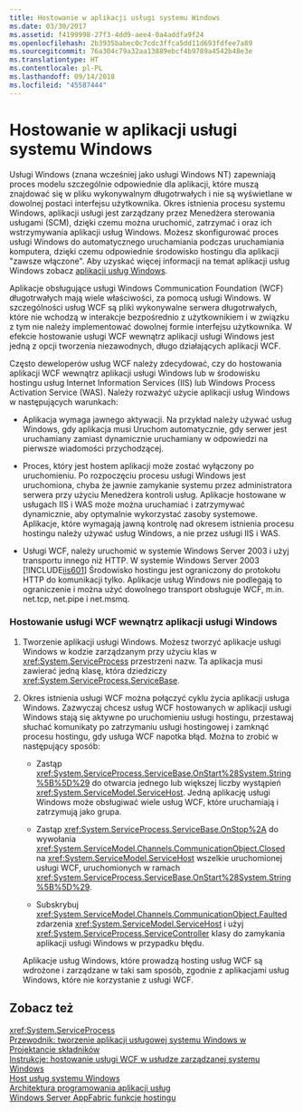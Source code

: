 ```yaml
---
title: Hostowanie w aplikacji usługi systemu Windows
ms.date: 03/30/2017
ms.assetid: f4199998-27f3-4dd9-aee4-0a4addfa9f24
ms.openlocfilehash: 2b3935babec0c7cdc3ffca5dd11d693fdfee7a89
ms.sourcegitcommit: 76a304c79a32aa13889ebcf4b9789a4542b48e3e
ms.translationtype: HT
ms.contentlocale: pl-PL
ms.lasthandoff: 09/14/2018
ms.locfileid: "45587444"
---
```

# <a name="hosting-in-a-windows-service-application"></a>Hostowanie w aplikacji usługi systemu Windows
Usługi Windows (znana wcześniej jako usługi Windows NT) zapewniają proces modelu szczególnie odpowiednie dla aplikacji, które muszą znajdować się w pliku wykonywalnym długotrwałych i nie są wyświetlane w dowolnej postaci interfejsu użytkownika. Okres istnienia procesu systemu Windows, aplikacji usługi jest zarządzany przez Menedżera sterowania usługami (SCM), dzięki czemu można uruchomić, zatrzymać i oraz ich wstrzymywania aplikacji usług Windows. Możesz skonfigurować proces usługi Windows do automatycznego uruchamiania podczas uruchamiania komputera, dzięki czemu odpowiednie środowisko hostingu dla aplikacji "zawsze włączone". Aby uzyskać więcej informacji na temat aplikacji usług Windows zobacz [aplikacji usług Windows](https://go.microsoft.com/fwlink/?LinkId=89450).  
  
 Aplikacje obsługujące usługi Windows Communication Foundation (WCF) długotrwałych mają wiele właściwości, za pomocą usługi Windows. W szczególności usług WCF są pliki wykonywalne serwera długotrwałych, które nie wchodzą w interakcje bezpośrednio z użytkownikiem i w związku z tym nie należy implementować dowolnej formie interfejsu użytkownika. W efekcie hostowanie usługi WCF wewnątrz aplikacji usługi Windows jest jedną z opcji tworzenia niezawodnych, długo działających aplikacji WCF.  
  
 Często deweloperów usług WCF należy zdecydować, czy do hostowania aplikacji WCF wewnątrz aplikacji usługi Windows lub w środowisku hostingu usług Internet Information Services (IIS) lub Windows Process Activation Service (WAS). Należy rozważyć użycie aplikacji usług Windows w następujących warunkach:  
  
-   Aplikacja wymaga jawnego aktywacji. Na przykład należy używać usług Windows, gdy aplikacja musi Uruchom automatycznie, gdy serwer jest uruchamiany zamiast dynamicznie uruchamiany w odpowiedzi na pierwsze wiadomości przychodzącej.  
  
-   Proces, który jest hostem aplikacji może zostać wyłączony po uruchomieniu. Po rozpoczęciu procesu usługi Windows jest uruchomiona, chyba że jawnie zamykanie systemu przez administratora serwera przy użyciu Menedżera kontroli usług. Aplikacje hostowane w usługach IIS i WAS może można uruchamiać i zatrzymywać dynamicznie, aby optymalnie wykorzystać zasoby systemowe. Aplikacje, które wymagają jawną kontrolę nad okresem istnienia procesu hostingu należy używać usług Windows, a nie przez usługi IIS i WAS.  
  
-   Usługi WCF, należy uruchomić w systemie Windows Server 2003 i użyj transportu innego niż HTTP. W systemie Windows Server 2003 [!INCLUDE[iis601](../../../../includes/iis601-md.md)] Środowisko hostingu jest ograniczony do protokołu HTTP do komunikacji tylko. Aplikacje usług Windows nie podlegają to ograniczenie i można użyć dowolnego transport obsługuje WCF, m.in. net.tcp, net.pipe i net.msmq.  
  
### <a name="to-host-wcf-inside-of-a-windows-service-application"></a>Hostowanie usługi WCF wewnątrz aplikacji usługi Windows  
  
1.  Tworzenie aplikacji usługi Windows. Możesz tworzyć aplikacje usługi Windows w kodzie zarządzanym przy użyciu klas w <xref:System.ServiceProcess> przestrzeni nazw. Ta aplikacja musi zawierać jedną klasę, która dziedziczy <xref:System.ServiceProcess.ServiceBase>.  
  
2.  Okres istnienia usługi WCF można połączyć cyklu życia aplikacji usługa Windows. Zazwyczaj chcesz usług WCF hostowanych w aplikacji usługi Windows stają się aktywne po uruchomieniu usługi hostingu, przestawaj słuchać komunikaty po zatrzymaniu usługi hostingowej i zamknąć procesu hostingu, gdy usługa WCF napotka błąd. Można to zrobić w następujący sposób:  
  
    -   Zastąp <xref:System.ServiceProcess.ServiceBase.OnStart%28System.String%5B%5D%29> do otwarcia jednego lub większej liczby wystąpień <xref:System.ServiceModel.ServiceHost>. Jedną aplikację usługi Windows może obsługiwać wiele usług WCF, które uruchamiają i zatrzymują jako grupa.  
  
    -   Zastąp <xref:System.ServiceProcess.ServiceBase.OnStop%2A> do wywołania <xref:System.ServiceModel.Channels.CommunicationObject.Closed> na <xref:System.ServiceModel.ServiceHost> wszelkie uruchomionej usługi WCF, uruchomionych w ramach <xref:System.ServiceProcess.ServiceBase.OnStart%28System.String%5B%5D%29>.  
  
    -   Subskrybuj <xref:System.ServiceModel.Channels.CommunicationObject.Faulted> zdarzenia <xref:System.ServiceModel.ServiceHost> i użyj <xref:System.ServiceProcess.ServiceController> klasy do zamykania aplikacji usługi Windows w przypadku błędu.  
  
     Aplikacje usług Windows, które prowadzą hosting usług WCF są wdrożone i zarządzane w taki sam sposób, zgodnie z aplikacjami usług Windows, które nie korzystanie z usługi WCF.  
  
## <a name="see-also"></a>Zobacz też  
 <xref:System.ServiceProcess>  
 [Przewodnik: tworzenie aplikacji usługowej systemu Windows w Projektancie składników](https://go.microsoft.com/fwlink/?LinkId=94875)  
 [Instrukcje: hostowanie usługi WCF w usłudze zarządzanej systemu Windows](../../../../docs/framework/wcf/feature-details/how-to-host-a-wcf-service-in-a-managed-windows-service.md)  
 [Host usług systemu Windows](../../../../docs/framework/wcf/samples/windows-service-host.md)  
 [Architektura programowania aplikacji usług](https://go.microsoft.com/fwlink/?LinkId=94876)  
 [Windows Server AppFabric funkcje hostingu](https://go.microsoft.com/fwlink/?LinkId=201276)
